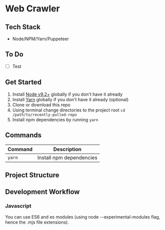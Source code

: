 # Web Crawler

## Tech Stack
- Node/NPM/Yarn/Puppeteer

## To Do
- [ ] Test

## Get Started

1. Install [Node v9.2+](https://nodejs.org/en/) globally if you don't have it already
2. Install [Yarn](https://yarnpkg.com/) globally if you don't have it already (optional)
3. Clone or download this repo
4. Using terminal change directories to the project root `cd /path/to/recently-pulled-repo`
5. Install npm dependencies by running `yarn`

## Commands

| Command | Description |
|---------|-------------|
| `yarn` | Install npm dependencies |

## Project Structure

## Development Workflow

### Javascript

You can use ES6 and es modules (using node --experimental-modules flag, hence the .mjs file extensions).
